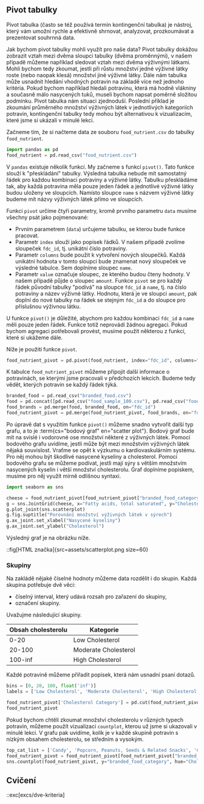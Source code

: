 ## Pivot tabulky

Pivot tabulka (často se též používá termín kontingenční tabulka) je nástroj, který vám umožní rychle a efektivně shrnovat, analyzovat, prozkoumávat a prezentovat souhrnná data.

Jak bychom pivot tabulky mohli využít pro naše data? Pivot tabulky dokážou zobrazit vztah mezi dvěma sloupci tabulky (dvěma proměnnými), v našem případě můžeme například sledovat vztah mezi dvěma výživnými látkami. Mohli bychom tedy zkoumat, jestli při růstu množství jedné výživné látky roste (nebo naopak klesá) množství jiné výživné látky. Dále nám tabulka může usnadnit hledání vhodných potravin na základě více než jednoho kritéria. Pokud bychom například hledali potravinu, která má hodně vlákniny a současně málo nasycených tuků, museli bychom napsat poměrně složitou podmínku. Pivot tabulka nám situaci zjednoduší. Poslední příklad je zkoumání průměrného množství výživných látek v jednotlivých kategoriích potravin, kontingenční tabulky tedy mohou být alternativou k vizualizacím, které jsme si ukázali v minulé lekci.

Začneme tím, že si načteme data ze souboru `food_nutrient.csv` do tabulky `food_nutrient`.

```py
import pandas as pd
food_nutrient = pd.read_csv("food_nutrient.csv")
```

V `pandas` existuje několik funkcí. My začneme s funkcí `pivot()`. Tato funkce slouží k "přeskládání" tabulky. Výsledná tabulka nebude mít samostatný řádek pro každou kombinaci potraviny a výživné látky. Tabulku přeskládáme tak, aby každá potravina měla pouze jeden řádek a jednotlivé výživné látky budou uloženy ve sloupcích. Namísto sloupce `name` s názvem výživné látky budeme mít názvy výživných látek přímo ve sloupcích. 

Funkci `pivot` určíme čtyři parametry, kromě prvního parametru `data` musíme všechny psát jako pojmenované:

- Prvním parametrem (`data`) určujeme tabulku, se kterou bude funkce pracovat.
- Parametr `index` slouží jako popisek řádků. V našem případě zvolíme sloupeček `fdc_id`, tj. unikátní číslo potraviny.
- Parametr `columns` bude použit k vytvoření nových sloupečků. Každá unikátní hodnota v tomto sloupci bude znamenat nový sloupeček ve výsledné tabulce. Sem doplníme sloupec `name`.
- Parametr `value` označuje sloupec, ze kterého budou čteny hodnoty. V našem případě půjde o sloupec `amount`. Funkce `pivot` se pro každý řádek původní tabulky "podívá" na sloupce `fdc_id` a `name`, tj. na číslo potraviny a název výživné látky. Hodnotu, která je ve sloupci `amount`, pak doplní do nové tabulky na řádek se stejným `fdc_id` a do sloupce pro příslušnou výživnou látku.

U funkce `pivot()` je důležité, abychom pro každou kombinaci `fdc_id` a `name` měli pouze jeden řádek. Funkce totiž neprovádí žádnou agregaci. Pokud bychom agregaci potřebovali provést, musíme použít některou z funkcí, které si ukážeme dále.

Níže je použití funkce `pivot`.

```py
food_nutrient_pivot = pd.pivot(food_nutrient, index="fdc_id", columns="name", values="amount")
```

K tabulce `food_nutrient_pivot` můžeme připojit další informace o potravinách, se kterými jsme pracovali v předchozích lekcích. Budeme tedy vědět, kterých potravin se každý řádek týká.

```py
branded_food = pd.read_csv("branded_food.csv")
food = pd.concat([pd.read_csv("food_sample_100.csv"), pd.read_csv("food_other.csv")], ignore_index=True)
food_brands = pd.merge(food, branded_food, on="fdc_id")
food_nutrient_pivot = pd.merge(food_nutrient_pivot, food_brands, on="fdc_id")
```

Po úpravě dat s využitím funkce `pivot()` můžeme snadno vytvořit další typ grafu, a to je :term{cs="bodový graf" en="scatter plot"}. Bodový graf bude mít na svislé i vodorovné ose množství některé z výživných látek. Pomocí bodového grafu uvidíme, jestli může být mezi množstvím výživných látek nějaká souvislost. Vraťme se opět k výzkumu o kardiovaskulárním systému. Pro něj mohou být škodlivé nasycené kyseliny a cholesterol. Pomocí bodového grafu se můžeme podívat, jestli mají sýry s větším množstvím nasycených kyselin i větší množství cholesterolu. Graf doplníme popiskem, musíme pro něj využít mírně odlišnou syntaxi.

```py
import seaborn as sns

cheese = food_nutrient_pivot[food_nutrient_pivot["branded_food_category"] == "Cheese"]
g = sns.JointGrid(cheese, x="Fatty acids, total saturated", y="Cholesterol")
g.plot_joint(sns.scatterplot)
g.fig.suptitle("Porovnání množství výživných látek v sýrech")
g.ax_joint.set_xlabel("Nasycené kyseliny")
g.ax_joint.set_ylabel("Cholesterol")
```

Výsledný graf je na obrázku níže.

::fig[HTML značka]{src=assets/scatterplot.png size=60}


### Skupiny

Na zakládě nějaké číselné hodnoty můžeme data rozdělit i do skupin. Každá skupina potřebuje dvě věci:

- číselný interval, který udává rozsah pro zařazení do skupiny,
- označení skupiny.

Uvažujme následující skupiny.

| Obsah cholesterolu     | Kategorie           |
|------------------------|---------------------|
| 0-20                   | Low Cholesterol     |
| 20-100                 | Moderate Cholesterol|
| 100-inf                | High Cholesterol    |

Každé potravině můžeme přiřadit popisek, která nám usnadní psaní dotazů.

```py
bins = [0, 20, 100, float('inf')]
labels = ['Low Cholesterol', 'Moderate Cholesterol', 'High Cholesterol']

food_nutrient_pivot['Cholesterol Category'] = pd.cut(food_nutrient_pivot['Cholesterol'], bins=bins, labels=labels)
food_nutrient_pivot
```

Pokud bychom chtěli zkoumat množství cholesterolu v různých typech potravin, můžeme použít vizualizaci `countplot`, kterou už jsme si ukazovali v minulé lekci. V grafu pak uvidíme, kolik je v každé skupině potravin s nízkým obsahem cholesterolu, se středním a vysokým.

```py
top_cat_list = ['Candy', 'Popcorn, Peanuts, Seeds & Related Snacks', 'Cheese', 'Ice Cream & Frozen Yogurt', 'Chips, Pretzels & Snacks', 'Cookies & Biscuits', 'Pickles, Olives, Peppers & Relishes', 'Breads & Buns', 'Fruit & Vegetable Juice, Nectars & Fruit Drinks', 'Snack, Energy & Granola Bars', 'Chocolate', 'Other Snacks']
food_nutrient_pivot = food_nutrient_pivot[food_nutrient_pivot["branded_food_category"].isin(top_cat_list)]
sns.countplot(food_nutrient_pivot, y="branded_food_category", hue="Cholesterol Category")
```

## Cvičení

::exc[excs/dve-kriteria]
